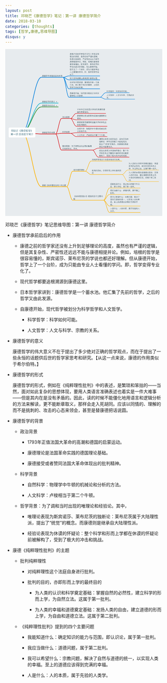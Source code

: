 ```yaml
---
layout: post
title: 邓晓芒《康德哲学》笔记：第一讲 康德哲学简介
date: 2018-03-10
categories: [thoughts]
tags: [哲学,康德,思维导图]
disqus: y
---
```


![](/figures/p49019790.jpg)

邓晓芒《康德哲学》笔记思维导图：第一讲 康德哲学简介

* 康德哲学承前启后的作用

  * 康德之前的哲学家还没有上升到足够理论的高度，虽然也有严谨的逻辑，但是其复杂性、严密性还远远不能与康德相提并论。例如，培根的哲学是很容易懂的，斯宾诺莎、莱布尼茨的学说也都还好理解。但从康德开始，哲学上了一个台阶，成为只能由专业人士看懂的学问。即，哲学变得专业化了。

  * 现代哲学都要追根溯源到康德这里。

  * 日本哲学家讲到：康德哲学是一个蓄水池。他汇集了先前的哲学，之后的哲学又由此发源。

  * 自康德开始，现代哲学被划分为科学哲学和人文哲学。

    * 科学哲学：科学如何可能。

    * 人文哲学：人文与科学、宗教的关系。

* 康德哲学的意义

  康德哲学的伟大意义不在于提出了多少绝对正确的哲学观点，而在于提出了一些永恒的话题供后世的哲学家思考和研究。【从这一点来说，康德的作用类似于希尔伯特。】

* 康德哲学的形式

  康德哲学的形式，例如在《纯粹理性批判》中的表述，是繁琐和笨拙的——当然，面对如此复杂的思想体现，要用人类语言准确表述也着实是一件大难事——但是其内在是没有矛盾的。因此，读的时候不能僵化地用语言和逻辑分析的方法来解读，更不能断章取义，那样会走入死胡同。应该以同情的、理解的而不是挑刺的、攻击的心态来领会，甚至是替康德把话说圆。

* 康德哲学的背景

  * 政治背景

    * 1793年正值法国大革命的高潮和德国的启蒙运动。

    * 康德理论是法国革命实践的德国理论基础。

    * 康德接受或者赞同法国大革命体现出的批判精神。

  * 科学背景

    * 自然科学：物理学中牛顿的机械论和分析的方法。

    * 人文科学：卢梭相当于第二个牛顿。

  * 哲学背景：为了调和当时出现的唯理论和经验论。其中，

    * 唯理论表现为斯宾诺莎、莱布尼茨的独断论：莱布尼茨属于大陆理性派，提出了“统觉”的概念。而康德则是继承自大陆理性派。

    * 经验论表现为休谟的怀疑论：整个科学和形而上学都在休谟的怀疑论前被解构了，受到了极大的冲击和挑战。

* 康德《纯粹理性批判》的主题

  * 批判纯粹理性

    * 对纯粹理性这个法庭自身进行批判。

    * 批判的目的，亦即形而上学的最终目的

      * 为人类的认识和科学奠定基础：掌握自然的必然性，建立科学的形而上学，为自然立法。这属于第一批判。

      * 为人类的幸福和道德奠定基础：发扬人类的自由，建立道德的形而上学，为自由和道德立法。这属于第二批判。

  * 《纯粹理性批判》提到的四个主要问题

    * 我能知道什么：确定知识的能力与范围，即认识论，属于第一批判。

    * 我应当做什么：道德问题，属于第二批判。

    * 我可以希望什么：宗教问题，解决了自然与道德的统一，以实现人类的幸福。至上的道德应该得到完满的幸福。

    * 人是什么：人的本质，属于先验的人类学。
